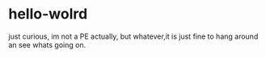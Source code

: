 # hello-wolrd
just curious,
im not a PE actually,
but whatever,it is just fine to hang around an see  whats going on.
